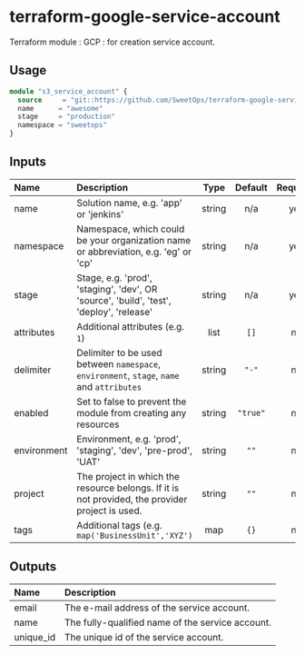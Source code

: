 # terraform-google-service-account
Terraform module : GCP : for creation service account.

## Usage

```terraform
module "s3_service_account" {
  source     = "git::https://github.com/SweetOps/terraform-google-service-account.git?ref=master"
  name      = "awesome"
  stage     = "production"
  namespace = "sweetops"
}
```


## Inputs

| Name        | Description                                                                                     |  Type  | Default  | Required |
|:------------|:------------------------------------------------------------------------------------------------|:------:|:--------:|:--------:|
| name        | Solution name, e.g. 'app' or 'jenkins'                                                          | string |   n/a    |   yes    |
| namespace   | Namespace, which could be your organization name or abbreviation, e.g. 'eg' or 'cp'             | string |   n/a    |   yes    |
| stage       | Stage, e.g. 'prod', 'staging', 'dev', OR 'source', 'build', 'test', 'deploy', 'release'         | string |   n/a    |   yes    |
| attributes  | Additional attributes (e.g. `1`)                                                                |  list  |   `[]`   |    no    |
| delimiter   | Delimiter to be used between `namespace`, `environment`, `stage`, `name` and `attributes`       | string |  `"-"`   |    no    |
| enabled     | Set to false to prevent the module from creating any resources                                  | string | `"true"` |    no    |
| environment | Environment, e.g. 'prod', 'staging', 'dev', 'pre-prod', 'UAT'                                   | string |   `""`   |    no    |
| project     | The project in which the resource belongs. If it is not provided, the provider project is used. | string |   `""`   |    no    |
| tags        | Additional tags (e.g. `map('BusinessUnit','XYZ')`                                               |  map   |   `{}`   |    no    |

## Outputs

| Name      | Description                                      |
|:----------|:-------------------------------------------------|
| email     | The e-mail address of the service account.       |
| name      | The fully-qualified name of the service account. |
| unique_id | The unique id of the service account.            |
